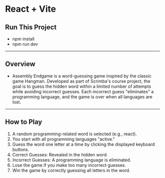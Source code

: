 # React + Vite
## Run This Project

- npm install
- npm run dev

---

## Overview
- Assembly Endgame is a word-guessing game inspired by the classic game Hangman. Developed as part of Scrimba's course project, the goal is to guess the hidden word within a limited number of attempts while avoiding incorrect guesses. Each incorrect guess "eliminates" a programming language, and the game is over when all languages are lost.
  
---
## How to Play
1. A random programming-related word is selected (e.g., react).
2. You start with all programming languages "active."
3. Guess the word one letter at a time by clicking the displayed keyboard buttons.
4. Correct Guesses: Revealed in the hidden word.
5. Incorrect Guesses: A programming language is eliminated.
6. Lose the game if you make too many incorrect guesses.
7. Win the game by correctly guessing all letters in the word.
